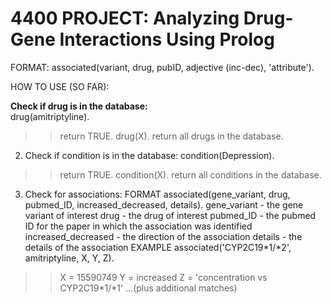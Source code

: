 # 4400 PROJECT: Analyzing Drug-Gene Interactions Using Prolog


FORMAT:
associated(variant, drug, pubID, adjective (inc-dec), 'attribute').

HOW TO USE (SO FAR):

**Check if drug is in the database:**<br />
drug(amitriptyline).
>>return TRUE.
drug(X).
>>return all drugs in the database.

2) Check if condition is in the database:
condition(Depression).
>>return TRUE.
condition(X).
>>return all conditions in the database.

3) Check for associations:
FORMAT
associated(gene_variant, drug, pubmed_ID, increased_decreased, details).
gene_variant - the gene variant of interest
drug - the drug of interest
pubmed_ID - the pubmed ID for the paper in which the association was identified
increased_decreased - the direction of the association
details - the details of the association
EXAMPLE
associated('CYP2C19*1/*2', amitriptyline, X, Y, Z).
>>X = 15590749
  Y = increased
  Z = 'concentration vs CYP2C19*1/*1'
  ...(plus additional matches)
